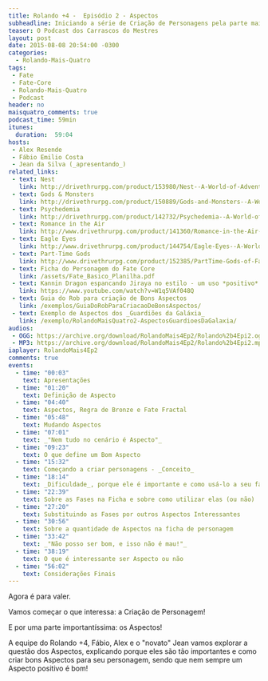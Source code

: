 ```yaml
---
title: Rolando +4 -  Episódio 2 - Aspectos
subheadline: Iniciando a série de Criação de Personagens pela parte mais importante
teaser: O Podcast dos Carrascos do Mestres
layout: post
date: 2015-08-08 20:54:00 -0300
categories:
  - Rolando-Mais-Quatro
tags:
 - Fate
 - Fate-Core
 - Rolando-Mais-Quatro
 - Podcast
header: no
maisquatro_comments: true 
podcast_time: 59min
itunes:
  duration:  59:04
hosts:
 - Alex Resende
 - Fábio Emilio Costa
 - Jean da Silva (_apresentando_)
related_links:
 - text: Nest
   link: http://drivethrurpg.com/product/153980/Nest--A-World-of-Adventure-for-Fate-Core
 - text: Gods & Monsters
   link: http://drivethrurpg.com/product/150889/Gods-and-Monsters--A-World-of-Adventure-for-Fate-Core
 - text: Psychedemia
   link: http://drivethrurpg.com/product/142732/Psychedemia--A-World-of-Adventure-for-Fate-Core
 - text: Romance in the Air
   link: http://www.drivethrurpg.com/product/141360/Romance-in-the-Air--A-World-of-Adventure-for-Fate-Core
 - text: Eagle Eyes
   link: http://www.drivethrurpg.com/product/144754/Eagle-Eyes--A-World-of-Adventure-for-Fate-Core
 - text: Part-Time Gods
   link: http://www.drivethrurpg.com/product/152385/PartTime-Gods-of-Fate
 - text: Ficha do Personagem do Fate Core
   link: /assets/Fate_Basico_Planilha.pdf
 - text: Kannin Dragon espancando Jiraya no estilo - um uso *positivo* de uma Dificuldade
   link: https://www.youtube.com/watch?v=W1q5VAf048Q
 - text: Guia do Rob para criação de Bons Aspectos
   link: /exemplos/GuiaDoRobParaCriacaoDeBonsAspectos/
 - text: Exemplo de Aspectos dos _Guardiões da Galáxia_
   link: /exemplo/RolandoMaisQuatro2-AspectosGuardioesDaGalaxia/
audios:
 - OGG: https://archive.org/download/RolandoMais4Ep2/Rolando%2b4Epi2.ogg
 - MP3: https://archive.org/download/RolandoMais4Ep2/Rolando%2b4Epi2.mp3
iaplayer: RolandoMais4Ep2
comments: true
events:
  - time: "00:03"
    text: Apresentações
  - time: "01:20"
    text: Definição de Aspecto
  - time: "04:40"
    text: Aspectos, Regra de Bronze e Fate Fractal
  - time: "05:48"
    text: Mudando Aspectos
  - time: "07:01"
    text: _"Nem tudo no cenário é Aspecto"_
  - time: "09:23"
    text: O que define um Bom Aspecto
  - time: "15:32"
    text: Começando a criar personagens - _Conceito_
  - time: "18:14"
    text: _Dificuldade_, porque ele é importante e como usá-lo a seu favor!
  - time: "22:39"
    text: Sobre as Fases na Ficha e sobre como utilizar elas (ou não)
  - time: "27:20"
    text: Substituindo as Fases por outros Aspectos Interessantes
  - time: "30:56"
    text: Sobre a quantidade de Aspectos na ficha de personagem
  - time: "33:42"
    text: _"Não posso ser bom, e isso não é mau!"_
  - time: "38:19"
    text: O que é interessante ser Aspecto ou não
  - time: "56:02"
    text: Considerações Finais
---
```


Agora é para valer.

Vamos começar o que interessa: a Criação de Personagem!

E por uma parte importantíssima: os Aspectos!

A equipe do Rolando +4, Fábio, Alex e o "novato" Jean vamos explorar a
questão dos  Aspectos, explicando  porque eles  são tão  importantes e
como criar bons Aspectos para seu  personagem, sendo que nem sempre um
Aspecto positivo é bom!
